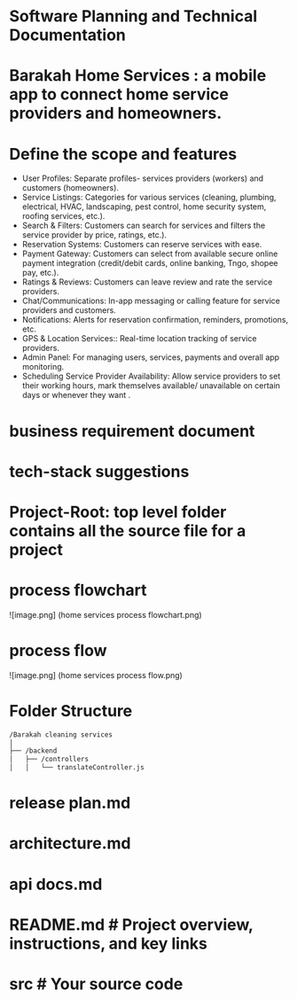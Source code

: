 # Software Planning and Technical Documentation
# Barakah Home Services : a mobile app to connect home service providers and homeowners. 
# Define the scope and features
- User Profiles: Separate profiles- services providers (workers) and customers (homeowners).
- Service Listings: Categories for various services (cleaning, plumbing, electrical, HVAC, landscaping, pest control, home security system, roofing services, etc.).
- Search & Filters: Customers can search for services and filters the service provider by price, ratings, etc.).
- Reservation Systems: Customers can reserve services with ease. 
- Payment Gateway: Customers can select from available secure online payment integration (credit/debit cards, online banking, Tngo, shopee pay, etc.).
- Ratings & Reviews: Customers can leave review and rate the service providers. 
- Chat/Communications: In-app messaging or calling feature for service providers and customers.
- Notifications: Alerts for reservation confirmation, reminders, promotions, etc.
- GPS & Location Services:: Real-time location tracking of service providers.
- Admin Panel: For managing users, services, payments and overall app monitoring. 
- Scheduling Service Provider Availability: Allow service providers to set their working hours, mark themselves available/ unavailable on certain days or whenever they want . 
# business requirement document 
# tech-stack suggestions
# Project-Root: top level folder contains all the source file for a project
# process flowchart 
![image.png] (home services process flowchart.png)
# process flow
![image.png] (home services process flow.png)
# Folder Structure

```bash
/Barakah cleaning services
│
├── /backend
│   ├── /controllers
│   │   └── translateController.js
```

# release plan.md
# architecture.md
# api docs.md
# README.md  # Project overview, instructions, and key links
# src  # Your source code
